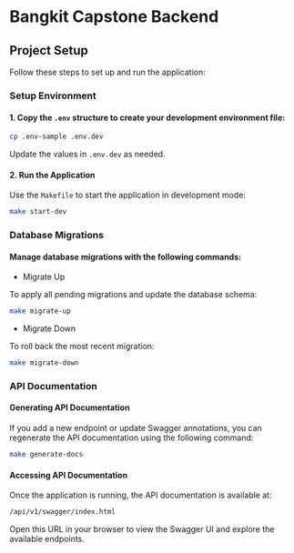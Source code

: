 # Bangkit Capstone Backend
## Project Setup
Follow these steps to set up and run the application:

### Setup Environment
#### 1. Copy the `.env` structure to create your development environment file:
```bash
cp .env-sample .env.dev
```
Update the values in `.env.dev` as needed.

#### 2. Run the Application
Use the `Makefile` to start the application in development mode:
```bash
make start-dev
```

### Database Migrations
#### Manage database migrations with the following commands:

* Migrate Up

To apply all pending migrations and update the database schema:
```bash
make migrate-up
```

* Migrate Down

To roll back the most recent migration:
```bash
make migrate-down
```

### API Documentation
#### Generating API Documentation
If you add a new endpoint or update Swagger annotations, you can regenerate the API documentation using the following command:
```bash
make generate-docs
```

#### Accessing API Documentation
Once the application is running, the API documentation is available at:
```bash
/api/v1/swagger/index.html
```
Open this URL in your browser to view the Swagger UI and explore the available endpoints.